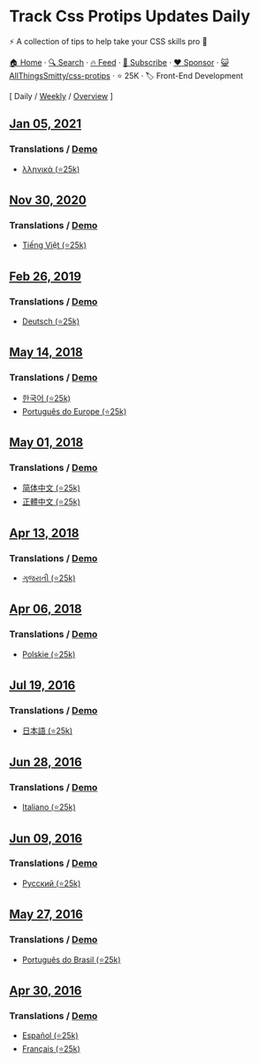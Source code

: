 # Track Css Protips Updates Daily

⚡️ A collection of tips to help take your CSS skills pro 🦾

[🏠 Home](/README.md) · [🔍 Search](https://www.trackawesomelist.com/search/) · [🔥 Feed](https://www.trackawesomelist.com/AllThingsSmitty/css-protips/rss.xml) · [📮 Subscribe](https://trackawesomelist.us17.list-manage.com/subscribe?u=d2f0117aa829c83a63ec63c2f&id=36a103854c) · [❤️  Sponsor](https://github.com/sponsors/theowenyoung) · [😺 AllThingsSmitty/css-protips](https://github.com/AllThingsSmitty/css-protips) · ⭐ 25K · 🏷️ Front-End Development

[ Daily / [Weekly](/content/AllThingsSmitty/css-protips/week/README.md) / [Overview](/content/AllThingsSmitty/css-protips/readme/README.md) ]

## [Jan 05, 2021](/content/2021/01/05/README.md)

### Translations / [Demo](http://codepen.io/AllThingsSmitty/pen/XKgOkR)

*   [λληνικά (⭐25k)](https://github.com/AllThingsSmitty/css-protips/tree/master/translations/gr-GR)

## [Nov 30, 2020](/content/2020/11/30/README.md)

### Translations / [Demo](http://codepen.io/AllThingsSmitty/pen/XKgOkR)

*   [Tiếng Việt (⭐25k)](https://github.com/AllThingsSmitty/css-protips/tree/master/translations/vn-VN)

## [Feb 26, 2019](/content/2019/02/26/README.md)

### Translations / [Demo](http://codepen.io/AllThingsSmitty/pen/XKgOkR)

*   [Deutsch (⭐25k)](https://github.com/AllThingsSmitty/css-protips/tree/master/translations/de-DE)

## [May 14, 2018](/content/2018/05/14/README.md)

### Translations / [Demo](http://codepen.io/AllThingsSmitty/pen/XKgOkR)

*   [한국어 (⭐25k)](https://github.com/AllThingsSmitty/css-protips/tree/master/translations/ko-KR)
*   [Português do Europe (⭐25k)](https://github.com/AllThingsSmitty/css-protips/tree/master/translations/pt-PT)

## [May 01, 2018](/content/2018/05/01/README.md)

### Translations / [Demo](http://codepen.io/AllThingsSmitty/pen/XKgOkR)

*   [简体中文 (⭐25k)](https://github.com/AllThingsSmitty/css-protips/tree/master/translations/zh-CN)
*   [正體中文 (⭐25k)](https://github.com/AllThingsSmitty/css-protips/tree/master/translations/zh-TW)

## [Apr 13, 2018](/content/2018/04/13/README.md)

### Translations / [Demo](http://codepen.io/AllThingsSmitty/pen/XKgOkR)

*   [ગુજરાતી (⭐25k)](https://github.com/AllThingsSmitty/css-protips/tree/master/translations/gu-IND)

## [Apr 06, 2018](/content/2018/04/06/README.md)

### Translations / [Demo](http://codepen.io/AllThingsSmitty/pen/XKgOkR)

*   [Polskie (⭐25k)](https://github.com/AllThingsSmitty/css-protips/tree/master/translations/pl-PL)

## [Jul 19, 2016](/content/2016/07/19/README.md)

### Translations / [Demo](http://codepen.io/AllThingsSmitty/pen/XKgOkR)

*   [日本語 (⭐25k)](https://github.com/AllThingsSmitty/css-protips/tree/master/translations/ja-JP)

## [Jun 28, 2016](/content/2016/06/28/README.md)

### Translations / [Demo](http://codepen.io/AllThingsSmitty/pen/XKgOkR)

*   [Italiano (⭐25k)](https://github.com/AllThingsSmitty/css-protips/tree/master/translations/it-IT)

## [Jun 09, 2016](/content/2016/06/09/README.md)

### Translations / [Demo](http://codepen.io/AllThingsSmitty/pen/XKgOkR)

*   [Русский (⭐25k)](https://github.com/AllThingsSmitty/css-protips/tree/master/translations/ru-RU)

## [May 27, 2016](/content/2016/05/27/README.md)

### Translations / [Demo](http://codepen.io/AllThingsSmitty/pen/XKgOkR)

*   [Português do Brasil (⭐25k)](https://github.com/AllThingsSmitty/css-protips/tree/master/translations/pt-BR)

## [Apr 30, 2016](/content/2016/04/30/README.md)

### Translations / [Demo](http://codepen.io/AllThingsSmitty/pen/XKgOkR)

*   [Español (⭐25k)](https://github.com/AllThingsSmitty/css-protips/tree/master/translations/es-ES)
*   [Français (⭐25k)](https://github.com/AllThingsSmitty/css-protips/tree/master/translations/fr-FR)